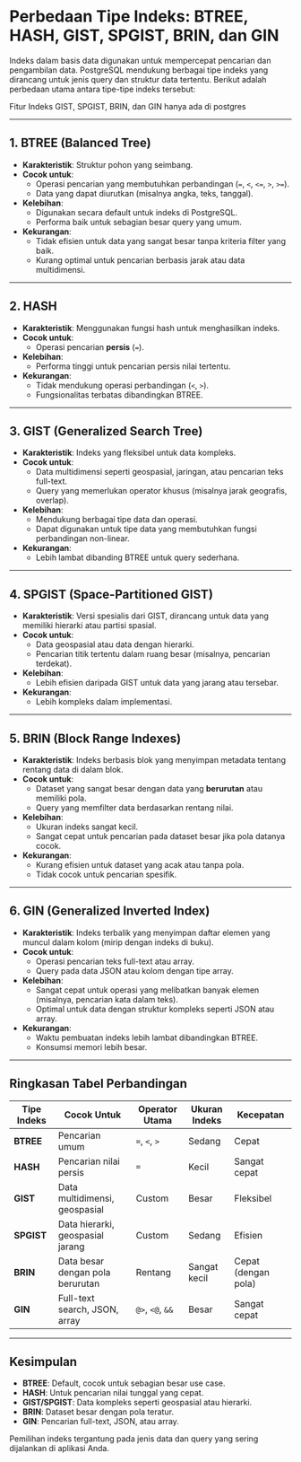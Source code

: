 # Perbedaan Tipe Indeks: BTREE, HASH, GIST, SPGIST, BRIN, dan GIN

Indeks dalam basis data digunakan untuk mempercepat pencarian dan pengambilan data. PostgreSQL mendukung berbagai tipe indeks yang dirancang untuk jenis query dan struktur data tertentu. Berikut adalah perbedaan utama antara tipe-tipe indeks tersebut:

Fitur Indeks GIST, SPGIST, BRIN, dan GIN hanya ada di postgres

---

## **1. BTREE (Balanced Tree)**

- **Karakteristik**: Struktur pohon yang seimbang.
- **Cocok untuk**: 
  - Operasi pencarian yang membutuhkan perbandingan (`=`, `<`, `<=`, `>`, `>=`).
  - Data yang dapat diurutkan (misalnya angka, teks, tanggal).
- **Kelebihan**:
  - Digunakan secara default untuk indeks di PostgreSQL.
  - Performa baik untuk sebagian besar query yang umum.
- **Kekurangan**:
  - Tidak efisien untuk data yang sangat besar tanpa kriteria filter yang baik.
  - Kurang optimal untuk pencarian berbasis jarak atau data multidimensi.

---

## **2. HASH**

- **Karakteristik**: Menggunakan fungsi hash untuk menghasilkan indeks.
- **Cocok untuk**:
  - Operasi pencarian **persis** (`=`).
- **Kelebihan**:
  - Performa tinggi untuk pencarian persis nilai tertentu.
- **Kekurangan**:
  - Tidak mendukung operasi perbandingan (`<`, `>`).
  - Fungsionalitas terbatas dibandingkan BTREE.

---

## **3. GIST (Generalized Search Tree)**

- **Karakteristik**: Indeks yang fleksibel untuk data kompleks.
- **Cocok untuk**:
  - Data multidimensi seperti geospasial, jaringan, atau pencarian teks full-text.
  - Query yang memerlukan operator khusus (misalnya jarak geografis, overlap).
- **Kelebihan**:
  - Mendukung berbagai tipe data dan operasi.
  - Dapat digunakan untuk tipe data yang membutuhkan fungsi perbandingan non-linear.
- **Kekurangan**:
  - Lebih lambat dibanding BTREE untuk query sederhana.

---

## **4. SPGIST (Space-Partitioned GIST)**

- **Karakteristik**: Versi spesialis dari GIST, dirancang untuk data yang memiliki hierarki atau partisi spasial.
- **Cocok untuk**:
  - Data geospasial atau data dengan hierarki.
  - Pencarian titik tertentu dalam ruang besar (misalnya, pencarian terdekat).
- **Kelebihan**:
  - Lebih efisien daripada GIST untuk data yang jarang atau tersebar.
- **Kekurangan**:
  - Lebih kompleks dalam implementasi.

---

## **5. BRIN (Block Range Indexes)**

- **Karakteristik**: Indeks berbasis blok yang menyimpan metadata tentang rentang data di dalam blok.
- **Cocok untuk**:
  - Dataset yang sangat besar dengan data yang **berurutan** atau memiliki pola.
  - Query yang memfilter data berdasarkan rentang nilai.
- **Kelebihan**:
  - Ukuran indeks sangat kecil.
  - Sangat cepat untuk pencarian pada dataset besar jika pola datanya cocok.
- **Kekurangan**:
  - Kurang efisien untuk dataset yang acak atau tanpa pola.
  - Tidak cocok untuk pencarian spesifik.

---

## **6. GIN (Generalized Inverted Index)**

- **Karakteristik**: Indeks terbalik yang menyimpan daftar elemen yang muncul dalam kolom (mirip dengan indeks di buku).
- **Cocok untuk**:
  - Operasi pencarian teks full-text atau array.
  - Query pada data JSON atau kolom dengan tipe array.
- **Kelebihan**:
  - Sangat cepat untuk operasi yang melibatkan banyak elemen (misalnya, pencarian kata dalam teks).
  - Optimal untuk data dengan struktur kompleks seperti JSON atau array.
- **Kekurangan**:
  - Waktu pembuatan indeks lebih lambat dibandingkan BTREE.
  - Konsumsi memori lebih besar.

---

## **Ringkasan Tabel Perbandingan**

| Tipe Indeks | Cocok Untuk                         | Operator Utama     | Ukuran Indeks | Kecepatan         |
|-------------|-------------------------------------|--------------------|---------------|-------------------|
| **BTREE**   | Pencarian umum                     | `=`, `<`, `>`      | Sedang        | Cepat             |
| **HASH**    | Pencarian nilai persis             | `=`                | Kecil         | Sangat cepat      |
| **GIST**    | Data multidimensi, geospasial      | Custom             | Besar         | Fleksibel         |
| **SPGIST**  | Data hierarki, geospasial jarang   | Custom             | Sedang        | Efisien           |
| **BRIN**    | Data besar dengan pola berurutan   | Rentang            | Sangat kecil  | Cepat (dengan pola) |
| **GIN**     | Full-text search, JSON, array      | `@>`, `<@`, `&&`   | Besar         | Sangat cepat      |

---

## **Kesimpulan**
- **BTREE**: Default, cocok untuk sebagian besar use case.
- **HASH**: Untuk pencarian nilai tunggal yang cepat.
- **GIST/SPGIST**: Data kompleks seperti geospasial atau hierarki.
- **BRIN**: Dataset besar dengan pola teratur.
- **GIN**: Pencarian full-text, JSON, atau array.

Pemilihan indeks tergantung pada jenis data dan query yang sering dijalankan di aplikasi Anda.

